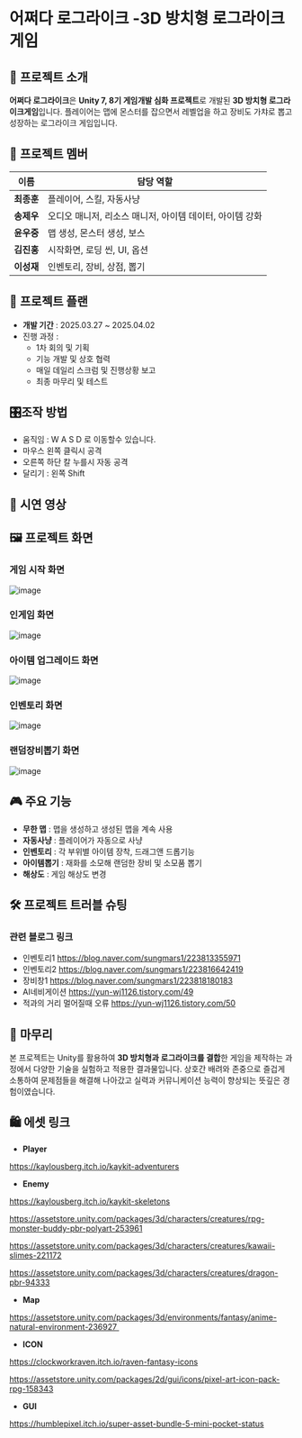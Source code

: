 # 어쩌다 로그라이크 -3D 방치형 로그라이크게임

## 📌 프로젝트 소개

**어쩌다 로그라이크**은 **Unity 7, 8기 게임개발 심화 프로젝트**로 개발된 **3D 방치형 로그라이크게임**입니다.
 플레이어는 맵에 몬스터를 잡으면서 레벨업을 하고 장비도 가챠로 뽑고 성장하는 로그라이크 게임입니다.

## 👥 프로젝트 멤버

| 이름       | 담당 역할                  |
| ---------- | -------------------------- |
| **최종훈** | 플레이어, 스킬, 자동사냥   |
| **송제우** | 오디오 매니저, 리소스 매니저, 아이템 데이터, 아이템 강화  |
| **윤우중** | 맵 생성, 몬스터 생성, 보스 |
| **김진홍** | 시작화면, 로딩 씬, UI, 옵션        |
| **이성재** | 인벤토리, 장비, 상점, 뽑기   |

## 📅 프로젝트 플랜

- **개발 기간** : 2025.03.27 ~ 2025.04.02
- 진행 과정 :
  - 1차 회의 및 기획
  - 기능 개발 및 상호 협력
  - 매일 데일리 스크럼 및 진행상황 보고
  - 최종 마무리 및 테스트

## 🎛️조작 방법
- 움직임 : W A S D 로 이동할수 있습니다.
- 마우스 왼쪽 클릭시 공격
- 오른쪽 하단 칼 누를시 자동 공격
- 달리기 : 왼쪽 Shift

## 🎥 시연 영상



## 🖼️ 프로젝트 화면
### 게임 시작 화면
![image](https://github.com/user-attachments/assets/1f98b2d6-d3ad-4529-b2f7-1ffdd46861a9)

### 인게임 화면
![image](https://github.com/user-attachments/assets/e54e3792-ba98-4eeb-a55f-fa6fa2d99176)

### 아이템 업그레이드 화면
![image](https://github.com/user-attachments/assets/47d100b7-1ac5-493d-b118-178761e62c74)

### 인벤토리 화면
![image](https://github.com/user-attachments/assets/681ce07e-f91f-46a0-9316-4c23cc5537cf)

### 랜덤장비뽑기 화면
![image](https://github.com/user-attachments/assets/f53ce5c6-c6cb-4d0f-8ca4-b5ba6993051d)



## 🎮 주요 기능

- **무한 맵** : 맵을 생성하고 생성된 맵을 계속 사용
- **자동사냥** : 플레이어가 자동으로 사냥
- **인벤토리** : 각 부위별 아이템 장착, 드래그앤 드롭기능
- **아이템뽑기** : 재화를 소모해 랜덤한 장비 및 소모품 뽑기
- **해상도** : 게임 해상도 변경

## 🛠 프로젝트 트러블 슈팅

### 관련 블로그 링크

- 인벤토리1 https://blog.naver.com/sungmars1/223813355971
- 인벤토리2 https://blog.naver.com/sungmars1/223816642419
- 장비창1 https://blog.naver.com/sungmars1/223818180183
- AI네비게이션 https://yun-wj1126.tistory.com/49
- 적과의 거리 멀어질때 오류 https://yun-wj1126.tistory.com/50

## 🏁 마무리

본 프로젝트는 Unity를 활용하여 **3D 방치형과 로그라이크를 결합**한 게임을 제작하는 과정에서 다양한 기술을 실험하고 적용한 결과물입니다.
상호간 배려와 존중으로 즐겁게 소통하여 문제점들을 해결해 나아갔고 실력과 커뮤니케이션 능력이 향상되는 뜻깊은 경험이였습니다. 

## 🛍️ 에셋 링크

- **Player**

https://kaylousberg.itch.io/kaykit-adventurers

- **Enemy**

https://kaylousberg.itch.io/kaykit-skeletons

https://assetstore.unity.com/packages/3d/characters/creatures/rpg-monster-buddy-pbr-polyart-253961

https://assetstore.unity.com/packages/3d/characters/creatures/kawaii-slimes-221172

https://assetstore.unity.com/packages/3d/characters/creatures/dragon-pbr-94333

- **Map**

https://assetstore.unity.com/packages/3d/environments/fantasy/anime-natural-environment-236927 

- **ICON**

https://clockworkraven.itch.io/raven-fantasy-icons

https://assetstore.unity.com/packages/2d/gui/icons/pixel-art-icon-pack-rpg-158343

- **GUI**

https://humblepixel.itch.io/super-asset-bundle-5-mini-pocket-status
